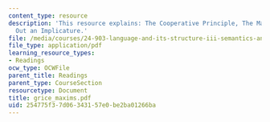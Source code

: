 ```yaml
---
content_type: resource
description: 'This resource explains: The Cooperative Principle, The Maxims, and Working
  Out an Implicature.'
file: /media/courses/24-903-language-and-its-structure-iii-semantics-and-pragmatics-spring-2005/254775f37d06343157e0be2ba01266ba_grice_maxims.pdf
file_type: application/pdf
learning_resource_types:
- Readings
ocw_type: OCWFile
parent_title: Readings
parent_type: CourseSection
resourcetype: Document
title: grice_maxims.pdf
uid: 254775f3-7d06-3431-57e0-be2ba01266ba
---
```

